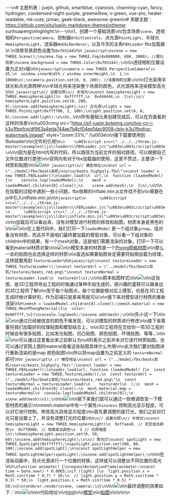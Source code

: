 <html>
    <p class="title" style="display:none;">另一个
    </p>
</html>
<html>
    <p class="article_id" style="display:none;">6911217131254185991</p>
</html>
<html>
    <p class="target" style="display:none;">前端|threejs</p>
</html>
<html>
    <p class="create_time" style="display:none;">1128841071708</p>
</html>
<html>
    <p class="update_time" style="display:none;">1609143155000</p>
</html>
<html>
    <p class="cover_image" style="display:none;">https://p9-juejin.byteimg.com/tos-cn-i-k3u1fbpfcp/f4838afdfc1045bc88798ea761120e7f~tplv-k3u1fbpfcp-watermark.image</p>
</html>
<html>
    <p class="brief_content" style="display:none;">... 3D工程师在交给你一项3D工程的时候会有很多贴图，比如发光贴图，凹凸贴图、颜色贴图、环境贴图、等等...</p>
</html>

---\n# 主题列表：juejin, github, smartblue, cyanosis, channing-cyan, fancy, hydrogen, condensed-night-purple, greenwillow, v-green, vue-pro, healer-readable, mk-cute, jzman, geek-black, awesome-green\n# 贡献主题：https://github.com/xitu/juejin-markdown-themes\ntheme: sunhuapeng\nhighlight:\n---\n\n1、创建一个基础场景\n\t包含场景`scene`、透视相机`PerspectiveCamera`、控制器`OrbitControls`、点光源`PointLight`、半球光`HemisphereLight`、渲染器`WebGLRenderer`，以及今天的主角`FBXLoader` fbx加载器\n    \n场景背景颜色设置为`0xf65144`\n\n``` javascript\nscene = new THREE.Scene();\nscene.fog = new THREE.Fog(0x000000, 600, 3000); //雾化场景\nscene.background = new THREE.Color(0xf65144);\n```\n\n透视相机位置设置为正对x轴\n\n```javascript\ncamera = new THREE.PerspectiveCamera(\n  45,\n  window.innerWidth / window.innerHeight,\n  1,\n  10000\n);\ncamera.position.set(0, 0, 200); //设置相机位置\n```\n\n灯光采用半球光和点光源两种\n\n半球光用来渲染整个场景的颜色，点光源用来渲染模型高光\n\n``` javascript\n// 设置光照\n// 半球光\nconst hemisphereLight = new THREE.HemisphereLight(\n  0xffffff,\n  0x444444,\n  1\n);\n// hemisphereLight.position.set(0, 200, 0);\nscene.add(hemisphereLight);\n// 点光源\nlight = new THREE.PointLight(0xffff00, 2, 100);\nlight.position.set(0, 0, 0);\nscene.add(light);\n\n```\n...\n\n所有基础元素创建完成后，可以在页面看到这样的场景\n\n\u003cimg src=\"https://p1-juejin.byteimg.com/tos-cn-i-k3u1fbpfcp/df963a4eda744ae7b8cf04ee1dac9009~tplv-k3u1fbpfcp-watermark.image\" style=\"zoom:33%;\" /\u003e\n\n接下载要使用到fbxloader\n\n文件的引用\n```\n    \u003cscript src=\"../../../three.js-master\\examples\\js\\loaders\\FBXLoader.js\"\u003e\u003c/script\u003e\n```\n\n因为是在html内写的代码，所以路径为当前文件的相对路径，可以根据自己文件位置进行更改\n\n官网内有对于fbx加载器的使用，这里不赘述，主要讲一下材质和贴图\n\n![](https://p1-juejin.byteimg.com/tos-cn-i-k3u1fbpfcp/c45f72ed4e0f4b5b8eb06b9748b7a7ad~tplv-k3u1fbpfcp-watermark.image)\n\n``` javascript\n// 模型地址\nconst url = \"../model/fbx/beats耳机/source/beats_highpoly.fbx\"\nconst loader = new THREE.FBXLoader()\nloader.load(\n  url,\n  function (loadedModel) {\n    console.log(loadedModel);\n    mesh = loadedModel.children[0].clone();\n    scene.add(mesh);\n  }\n);\n```\n\n在加载的过程中遇到一些小问题，fbx依赖的Inflate.min.js文件找不到\n\n需要在js中引入intflate.min.js\n\n```javascript\n      \u003cscript src=\"../../../three.js-master\\examples\\js\\loaders\\FBXLoader.js\"\u003e\u003c/script\u003e\n      \u003cscript src=\"../../../three.js-master\\examples\\js\\libs\\inflate.min.js\"\u003e\u003c/script\u003e\n```\n\n加载后可以看出来，没有对模型进行材质的修改和贴图，材质本身是黑色的\n\n![](https://p1-juejin.byteimg.com/tos-cn-i-k3u1fbpfcp/b4ba70b5885a41d6ab1d27bd7f8e72d6~tplv-k3u1fbpfcp-watermark.image)\n\n在上面代码中，我们打印一下`loadedModel` 是一个组对象`group`，组对象没有材质，而且并不是咱们最终要加载的模型对象，可以看一下组对象的children中的结果，有一个mesh对象，这是咱们需要渲染的对象，打印一下可以看到material材质对象\n\n![](https://p3-juejin.byteimg.com/tos-cn-i-k3u1fbpfcp/df793546c41e44e6a8653fd944980b91~tplv-k3u1fbpfcp-watermark.image)\n\n模型本身的材质是一个[Phong网格材质](https://threejs.org/docs/index.html#api/zh/materials/MeshPhongMaterial)\n\n那么一会的贴图也会选择这样的材质\n\n首选如果要贴图肯定需要将贴图加载为纹理，这样就要用到 `TextureLoader`\n\n```javascript\nconst textureLoader = new THREE.TextureLoader();\nconst textureUrl = \"../model/fbx/beats耳机/textures/beats_red.png\"\nconst textureNormal = textureLoader.load(\n  textureUrl\n);\n```\n\n原本贴图样式\n\n![](https://p1-juejin.byteimg.com/tos-cn-i-k3u1fbpfcp/dc0fe131a1b24078a654f7ebe90a7d63~tplv-k3u1fbpfcp-watermark.image)\n\n这张图，是3D工程师导出工程的时候通过某种手段生成的，感兴趣的童鞋可以跟身边的3D工程师了解\n\n至于每个贴图点，每个位置能够对应上模型，也是在3D工程生成时候计算好的，作为前端只是拿来用就可以\n\n接下来对模型进行材质的重新渲染\n\n```\nmesh = loadedModel.children[0].clone();\nmesh.material = new THREE.MeshPhongMaterial({\n  color: 0x00ffff,\n})\nconsole.log(mesh);\nscene.add(mesh);\n```\n\n先小试一下\n\n![](https://p6-juejin.byteimg.com/tos-cn-i-k3u1fbpfcp/2aa16870544347949c5d224908513004~tplv-k3u1fbpfcp-watermark.image)\n\n通过已经被改变的颜色不难发现，可以对模型的材质进行修改\n\n接下来需要将我们加载好的纹理贴图和模型结合上，\n\n3D工程师在交给你一项3D工程的时候会有很多贴图，比如发光贴图，凹凸贴图、颜色贴图、环境贴图、等等...\n\n![](https://p9-juejin.byteimg.com/tos-cn-i-k3u1fbpfcp/c973183b56c34751a723751cc5554437~tplv-k3u1fbpfcp-watermark.image)\n\n可以通过这里看出来之前默认为null的表示之前并未对它进行材质贴图，也可以通过官网上面的material查看这些贴图具体什么作用\n\n此次我们要对贴图进行重新渲染的是map 颜色贴图\n\n所以将map设置为之前定义的 `textureNormal` 即可\n\n``` javascript\n // 模型地址\nconst url = \"../model/fbx/beats耳机/source/beats_highpoly.fbx\";\nconst loader = new THREE.FBXLoader();\nloader.load(url, function (loadedModel) {\n  const textureLoader = new THREE.TextureLoader();\n  const textureUrl =  \"../model/fbx/beats耳机/textures/beats_red.png\"\n  const textureNormal = textureLoader.load(\n    textureUrl\n  );\n  mesh = loadedModel.children[0].clone();\n  mesh.material.map = textureNormal\n  console.log(loadedModel.children[0]);\n  scene.add(mesh)\n});\n```\n\n![](https://p6-juejin.byteimg.com/tos-cn-i-k3u1fbpfcp/78c6c1b019bf40049ed3931bd3390710~tplv-k3u1fbpfcp-watermark.image)\n\n接下来我们就可以通过一些微调改变一下模型材质的展示\n\nmesh.material中有一个属性`shininess` 控制高光显示程度，可以对它进行控制，修改高光具体显示程度\n\n首先要调整的是灯光，我们之前对灯光只是设置上了，并没有调整打光的位置\n\n```\n// 设置光照\n// 半球光\nconst hemisphereLight = new THREE.HemisphereLight(\n  0xffaea8, // 天空发出颜色\n  0x7f0900, // 地面发出颜色\n  1 // 光照强度\n);\nhemisphereLight.position.set(0, 50, 60);\nscene.add(hemisphereLight);\n\n// 聚光灯\nconst spotLight = new THREE.SpotLight(0xffffff);\nspotLight.position.set(100, 60, 100);\nscene.add(spotLight);\n\nconst spotLightHelper = new THREE.SpotLightHelper(spotLight);\nscene.add(spotLightHelper);\n```\n\n在渲染动画中，将点光源进行一个位置的转换，这样就可以调整出不同位置的高光\n\n```\nfunction animate() {\nrequestAnimationFrame(animate);\nconst time = Date.now() * 0.0005;\nif (light) {\n  light.position.x = Math.sin(time * 0.7) * 50;\n  // light.position.y = Math.cos(time * 0.3) * 50;\n  light.position.z = Math.sin(time * 0.5) * 50;\n}\nrenderer.render(scene, camera);\n}\n```\n\n![](https://p9-juejin.byteimg.com/tos-cn-i-k3u1fbpfcp/8d4fa8d4a16e46a39500dd7a0fa49d69~tplv-k3u1fbpfcp-watermark.image)\n\n最终调整的效果如下：\n\n![](https://p9-juejin.byteimg.com/tos-cn-i-k3u1fbpfcp/12ab6b28f9f2457ebced483c0c0688a5~tplv-k3u1fbpfcp-watermark.image)\n\n\n代码地址\n\n[html](https://github.com/sunhuapeng/sunhuapeng_2.0/blob/master/public/html/%E4%B8%AD%E7%BA%A7%E6%A1%88%E4%BE%8Bhtml/loadTexture.html)\n\n[模型](https://github.com/sunhuapeng/sunhuapeng_2.0/blob/master/public/html/model/fbx/beats%E8%80%B3%E6%9C%BA/source/beats_highpoly.fbx)\n\n[贴图](https://github.com/sunhuapeng/sunhuapeng_2.0/blob/master/public/html/model/fbx/beats%E8%80%B3%E6%9C%BA/textures/beats_red.png)\n\n\n\n\n